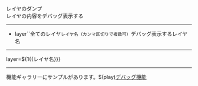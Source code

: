 レイヤのダンプ  
レイヤの内容をデバッグ表示する

***
- layer``全てのレイヤ`レイヤ名（カンマ区切りで複数可）`デバッグ表示するレイヤ名

***
layer=${1{{レイヤ名}}}

***
機能ギャラリーにサンプルがあります。$(play)[デバッグ機能](https://famibee.github.io/SKYNovel_gallery/?cur=debug)
